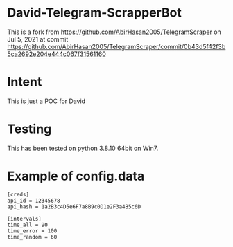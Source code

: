 # David-Telegram-ScrapperBot
This is a fork from <https://github.com/AbirHasan2005/TelegramScraper> on Jul 5, 2021 at commit <https://github.com/AbirHasan2005/TelegramScraper/commit/0b43d5f42f3b5ca2692e204e444c067f31561160>


# Intent
This is just a POC for David

# Testing
This has been tested on python 3.8.10 64bit on Win7.


# Example of config.data
```
[creds]
api_id = 12345678
api_hash = 1a2B3c4D5e6F7a8B9c0D1e2F3a4B5c6D

[intervals]
time_all = 90
time_error = 100
time_random = 60
```

